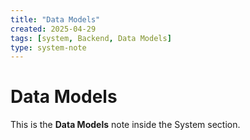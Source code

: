 ```yaml
---
title: "Data Models"
created: 2025-04-29
tags: [system, Backend, Data Models]
type: system-note
---
```


# Data Models

This is the **Data Models** note inside the System section.
